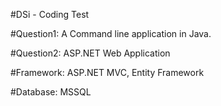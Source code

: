#DSi - Coding Test

#Question1: A Command line application in Java.

#Question2: ASP.NET Web Application

#Framework: ASP.NET MVC, Entity Framework

#Database: MSSQL